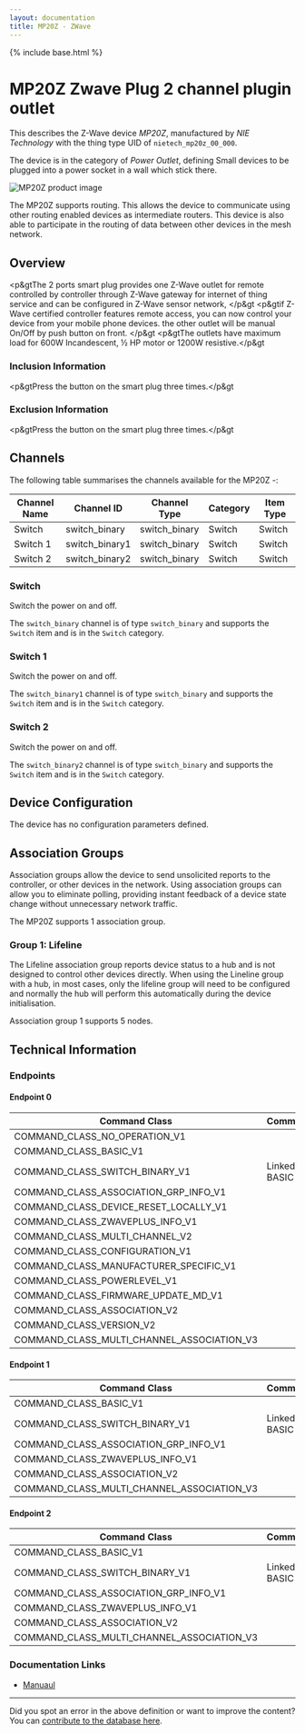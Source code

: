 ```yaml
---
layout: documentation
title: MP20Z - ZWave
---
```


{% include base.html %}

# MP20Z Zwave Plug 2 channel plugin outlet
This describes the Z-Wave device *MP20Z*, manufactured by *NIE Technology* with the thing type UID of ```nietech_mp20z_00_000```.

The device is in the category of *Power Outlet*, defining Small devices to be plugged into a power socket in a wall which stick there.

![MP20Z product image](https://opensmarthouse.org/zwavedatabase/1125/image/)


The MP20Z supports routing. This allows the device to communicate using other routing enabled devices as intermediate routers.  This device is also able to participate in the routing of data between other devices in the mesh network.

## Overview

<p&gtThe 2 ports smart plug provides one Z-Wave outlet for remote controlled by controller through Z-Wave gateway for internet of thing service and can be configured in Z-Wave sensor network, </p&gt <p&gtif Z-Wave certified controller features remote access, you can now control your device from your mobile phone devices. the other outlet will be manual On/Off by push button on front. </p&gt <p&gtThe outlets have maximum load for 600W Incandescent, ½ HP motor or 1200W resistive.</p&gt

### Inclusion Information

<p&gtPress the button on the smart plug three times.</p&gt

### Exclusion Information

<p&gtPress the button on the smart plug three times.</p&gt

## Channels

The following table summarises the channels available for the MP20Z -:

| Channel Name | Channel ID | Channel Type | Category | Item Type |
|--------------|------------|--------------|----------|-----------|
| Switch | switch_binary | switch_binary | Switch | Switch | 
| Switch 1 | switch_binary1 | switch_binary | Switch | Switch | 
| Switch 2 | switch_binary2 | switch_binary | Switch | Switch | 

### Switch
Switch the power on and off.

The ```switch_binary``` channel is of type ```switch_binary``` and supports the ```Switch``` item and is in the ```Switch``` category.

### Switch 1
Switch the power on and off.

The ```switch_binary1``` channel is of type ```switch_binary``` and supports the ```Switch``` item and is in the ```Switch``` category.

### Switch 2
Switch the power on and off.

The ```switch_binary2``` channel is of type ```switch_binary``` and supports the ```Switch``` item and is in the ```Switch``` category.



## Device Configuration

The device has no configuration parameters defined.

## Association Groups

Association groups allow the device to send unsolicited reports to the controller, or other devices in the network. Using association groups can allow you to eliminate polling, providing instant feedback of a device state change without unnecessary network traffic.

The MP20Z supports 1 association group.

### Group 1: Lifeline

The Lifeline association group reports device status to a hub and is not designed to control other devices directly. When using the Lineline group with a hub, in most cases, only the lifeline group will need to be configured and normally the hub will perform this automatically during the device initialisation.

Association group 1 supports 5 nodes.

## Technical Information

### Endpoints

#### Endpoint 0

| Command Class | Comment |
|---------------|---------|
| COMMAND_CLASS_NO_OPERATION_V1| |
| COMMAND_CLASS_BASIC_V1| |
| COMMAND_CLASS_SWITCH_BINARY_V1| Linked to BASIC|
| COMMAND_CLASS_ASSOCIATION_GRP_INFO_V1| |
| COMMAND_CLASS_DEVICE_RESET_LOCALLY_V1| |
| COMMAND_CLASS_ZWAVEPLUS_INFO_V1| |
| COMMAND_CLASS_MULTI_CHANNEL_V2| |
| COMMAND_CLASS_CONFIGURATION_V1| |
| COMMAND_CLASS_MANUFACTURER_SPECIFIC_V1| |
| COMMAND_CLASS_POWERLEVEL_V1| |
| COMMAND_CLASS_FIRMWARE_UPDATE_MD_V1| |
| COMMAND_CLASS_ASSOCIATION_V2| |
| COMMAND_CLASS_VERSION_V2| |
| COMMAND_CLASS_MULTI_CHANNEL_ASSOCIATION_V3| |
#### Endpoint 1

| Command Class | Comment |
|---------------|---------|
| COMMAND_CLASS_BASIC_V1| |
| COMMAND_CLASS_SWITCH_BINARY_V1| Linked to BASIC|
| COMMAND_CLASS_ASSOCIATION_GRP_INFO_V1| |
| COMMAND_CLASS_ZWAVEPLUS_INFO_V1| |
| COMMAND_CLASS_ASSOCIATION_V2| |
| COMMAND_CLASS_MULTI_CHANNEL_ASSOCIATION_V3| |
#### Endpoint 2

| Command Class | Comment |
|---------------|---------|
| COMMAND_CLASS_BASIC_V1| |
| COMMAND_CLASS_SWITCH_BINARY_V1| Linked to BASIC|
| COMMAND_CLASS_ASSOCIATION_GRP_INFO_V1| |
| COMMAND_CLASS_ZWAVEPLUS_INFO_V1| |
| COMMAND_CLASS_ASSOCIATION_V2| |
| COMMAND_CLASS_MULTI_CHANNEL_ASSOCIATION_V3| |

### Documentation Links

* [Manuaul](https://opensmarthouse.org/zwavedatabase/1125/MP20Z-Manual90527.pdf)

---

Did you spot an error in the above definition or want to improve the content?
You can [contribute to the database here](https://opensmarthouse.org/zwavedatabase/1125).
